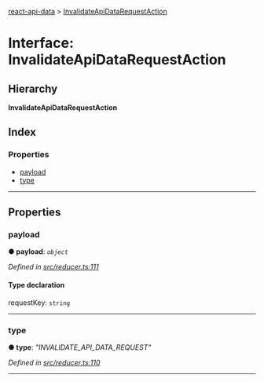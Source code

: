[react-api-data](../README.md) > [InvalidateApiDataRequestAction](../interfaces/invalidateapidatarequestaction.md)

# Interface: InvalidateApiDataRequestAction

## Hierarchy

**InvalidateApiDataRequestAction**

## Index

### Properties

* [payload](invalidateapidatarequestaction.md#payload)
* [type](invalidateapidatarequestaction.md#type)

---

## Properties

<a id="payload"></a>

###  payload

**● payload**: *`object`*

*Defined in [src/reducer.ts:111](https://github.com/oberonamsterdam/react-api-data/blob/e1dcf9e/src/reducer.ts#L111)*

#### Type declaration

 requestKey: `string`

___
<a id="type"></a>

###  type

**● type**: *"INVALIDATE_API_DATA_REQUEST"*

*Defined in [src/reducer.ts:110](https://github.com/oberonamsterdam/react-api-data/blob/e1dcf9e/src/reducer.ts#L110)*

___

